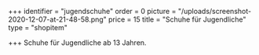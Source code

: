 +++
identifier = "jugendschuhe"
order = 0
picture = "/uploads/screenshot-2020-12-07-at-21-48-58.png"
price = 15
title = "Schuhe für Jugendliche"
type = "shopitem"

+++
Schuhe für Jugendliche ab 13 Jahren.